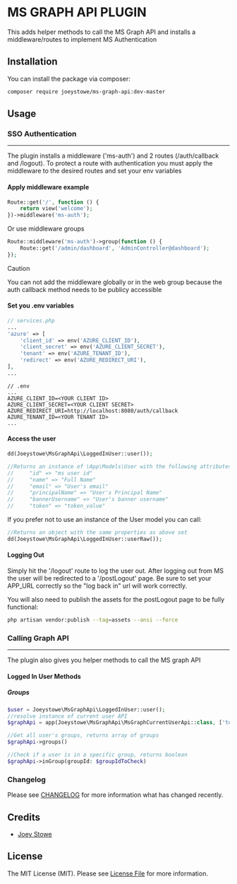# MS GRAPH API PLUGIN

This adds helper methods to call the MS Graph API and installs a middleware/routes to implement MS Authentication

## Installation

You can install the package via composer:

```bash
composer require joeystowe/ms-graph-api:dev-master
```

## Usage
### SSO Authentication
---
The plugin installs a middleware ('ms-auth') and 2 routes (/auth/callback and /logout). To protect a route with authentication you must apply the middleware to the desired routes and set your env variables

#### Apply middleware example
```php
Route::get('/', function () {
    return view('welcome');
})->middleware('ms-auth');
```
Or use middleware groups
```php
Route::middleware('ms-auth')->group(function () {
    Route::get('/admin/dashboard', 'AdminController@dashboard');
});
```

> [!CAUTION]
> You can not add the middleware globally or in the web group because the auth callback method needs to be publicy accessible

#### Set you .env variables
```php
// services.php
...
'azure' => [
	'client_id' => env('AZURE_CLIENT_ID'),
	'client_secret' => env('AZURE_CLIENT_SECRET'),
	'tenant' => env('AZURE_TENANT_ID'),
	'redirect' => env('AZURE_REDIRECT_URI'),
],
...
```
```env
// .env
...
AZURE_CLIENT_ID=<YOUR CLIENT ID>
AZURE_CLIENT_SECRET=<YOUR CLIENT SECRET>
AZURE_REDIRECT_URI=http://localhost:8080/auth/callback
AZURE_TENANT_ID=<YOUR TENANT ID>
...
```

#### Access the user

```php
dd(Joeystowe\MsGraphApi\LoggedInUser::user());

//Returns an instance of \App\Models\User with the following attributes set from the SSO response
// 	   "id" => "ms user id"
//     "name" => "Full Name"
//     "email" => "User's email"
//     "principalName" => "User's Principal Name"
//     "bannerUsername" => "User's banner username"
//     "token" => "token_value"
```
If you prefer not to use an instance of the User model you can call:
```php
//Returns an object with the same properties as above set
dd(Joeystowe\MsGraphApi\LoggedInUser::userRaw());
```

#### Logging Out
Simply hit the '/logout' route to log the user out. After logging out from MS the user will be redirected to a '/postLogout' page. Be sure to set your APP_URL correctly so the "log back in" url will work correctly.

You will also need to publish the assets for the postLogout page to be fully functional:
```bash
php artisan vendor:publish --tag=assets --ansi --force
```

### Calling Graph API
---
The plugin also gives you helper methods to call the MS graph API
#### Logged In User Methods
##### Groups
```php
$user = Joeystowe\MsGraphApi\LoggedInUser::user();
//resolve instance of current user API
$graphApi = app(Joeystowe\MsGraphApi\MsGraphCurrentUserApi::class, ['token' => $user->token]);

//Get all user's groups, returns array of groups
$graphApi->groups()

//Check if a user is in a specific group, returns boolean
$graphApi->inGroup(groupId: $groupIdToCheck)
```

### Changelog

Please see [CHANGELOG](CHANGELOG.md) for more information what has changed recently.

## Credits

-   [Joey Stowe](https://github.com/joeystowe)

## License

The MIT License (MIT). Please see [License File](LICENSE.md) for more information.


